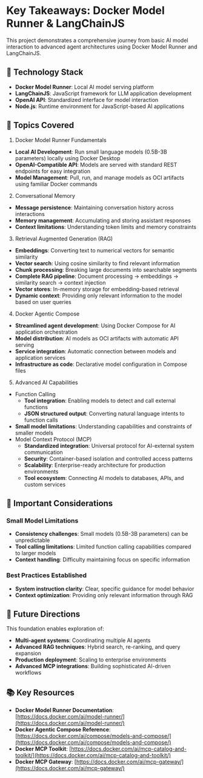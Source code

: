 # Key Takeaways: Docker Model Runner & LangChainJS

This project demonstrates a comprehensive journey from basic AI model interaction to advanced agent architectures using Docker Model Runner and LangChainJS.

## 🚀 Technology Stack

- **Docker Model Runner**: Local AI model serving platform
- **LangChainJS**: JavaScript framework for LLM application development
- **OpenAI API**: Standardized interface for model interaction
- **Node.js**: Runtime environment for JavaScript-based AI applications

## 📝 Topics Covered

1. Docker Model Runner Fundamentals
  - **Local AI Development**: Run small language models (0.5B-3B parameters) locally using Docker Desktop
  - **OpenAI-Compatible API**: Models are served with standard REST endpoints for easy integration
  - **Model Management**: Pull, run, and manage models as OCI artifacts using familiar Docker commands
2. Conversational Memory
  - **Message persistence**: Maintaining conversation history across interactions
  - **Memory management**: Accumulating and storing assistant responses
  - **Context limitations**: Understanding token limits and memory constraints
3. Retrieval Augmented Generation (RAG)
  - **Embeddings**: Converting text to numerical vectors for semantic similarity
  - **Vector search**: Using cosine similarity to find relevant information
  - **Chunk processing**: Breaking large documents into searchable segments
  - **Complete RAG pipeline**: Document processing → embeddings → similarity search → context injection
  - **Vector stores**: In-memory storage for embedding-based retrieval
  - **Dynamic context**: Providing only relevant information to the model based on user queries
4. Docker Agentic Compose
  - **Streamlined agent development**: Using Docker Compose for AI application orchestration
  - **Model distribution**: AI models as OCI artifacts with automatic API serving
  - **Service integration**: Automatic connection between models and application services
  - **Infrastructure as code**: Declarative model configuration in Compose files
5. Advanced AI Capabilities
  - Function Calling
    - **Tool integration**: Enabling models to detect and call external functions
    - **JSON structured output**: Converting natural language intents to function calls
   - **Small model limitations**: Understanding capabilities and constraints of smaller models
  - Model Context Protocol (MCP)
    - **Standardized integration**: Universal protocol for AI-external system communication
    - **Security**: Container-based isolation and controlled access patterns
    - **Scalability**: Enterprise-ready architecture for production environments
    - **Tool ecosystem**: Connecting AI models to databases, APIs, and custom services

## 🚨 Important Considerations

### Small Model Limitations
- **Consistency challenges**: Small models (0.5B-3B parameters) can be unpredictable
- **Tool calling limitations**: Limited function calling capabilities compared to larger models
- **Context handling**: Difficulty maintaining focus on specific information

### Best Practices Established
- **System instruction clarity**: Clear, specific guidance for model behavior
- **Context optimization**: Providing only relevant information through RAG


## 🔮 Future Directions
This foundation enables exploration of:
- **Multi-agent systems**: Coordinating multiple AI agents
- **Advanced RAG techniques**: Hybrid search, re-ranking, and query expansion
- **Production deployment**: Scaling to enterprise environments
- **Advanced MCP integrations**: Building sophisticated AI-driven workflows

## 📚 Key Resources
- **Docker Model Runner Documentation**: [https://docs.docker.com/ai/model-runner/](https://docs.docker.com/ai/model-runner/)
- **Docker Agentic Compose Reference**: [https://docs.docker.com/ai/compose/models-and-compose/](https://docs.docker.com/ai/compose/models-and-compose/)
- **Docker MCP Toolkit**: [https://docs.docker.com/ai/mcp-catalog-and-toolkit/](https://docs.docker.com/ai/mcp-catalog-and-toolkit/)
- **Docker MCP Gateway**: [https://docs.docker.com/ai/mcp-gateway/](https://docs.docker.com/ai/mcp-gateway/)